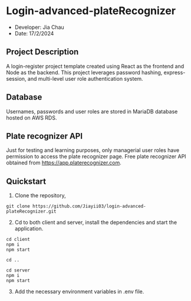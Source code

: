 # Login-advanced-plateRecognizer

- Developer: Jia Chau
- Date: 17/2/2024

## Project Description

A login-register project template created using React as the frontend and Node as the backend. This project leverages password hashing, express-session, and multi-level user role authentication system. 

## Database

Usernames, passwords and user roles are stored in MariaDB database hosted on AWS RDS. 

## Plate recognizer API

Just for testing and learning purposes, only managerial user roles have permission to access the plate recognizer page. Free plate recognizer API obtained from https://app.platerecognizer.com.

## Quickstart

1. Clone the repository, 
```
git clone https://github.com/Jiayii03/login-advanced-plateRecognizer.git
```

2. Cd to both client and server, install the dependencies and start the application.
```
cd client
npm i
npm start

cd ..

cd server
npm i
npm start
```

3. Add the necessary environment variables in .env file.
